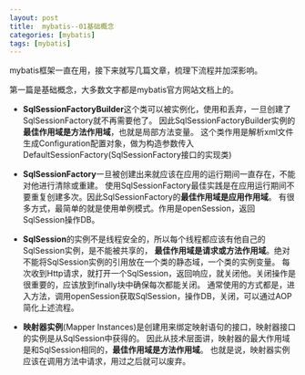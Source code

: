 ```yaml
---
layout: post
title:  mybatis--01基础概念
categories: [mybatis]
tags: [mybatis]
---
```


mybatis框架一直在用，接下来就写几篇文章，梳理下流程并加深影响。<!--more-->

第一篇是基础概念，大多数文字都是mybatis官方网站文档上的。

- **SqlSessionFactoryBuilder**这个类可以被实例化，使用和丢弃，一旦创建了SqlSessionFactory就不再需要他了。
因此SqlSessionFactoryBuilder实例的**最佳作用域是方法作用域**，也就是局部方法变量。
这个类作用是解析xml文件生成Configuration配置对象，做为构造参数传入DefaultSessionFactory(SqlSessionFactory接口的实现类)

- **SqlSessionFactory**一旦被创建出来就应该在应用的运行期间一直存在，不能对他进行清除或重建。
使用SqlSessionFactory最佳实践是在应用运行期间不要重复创建多次。因此SqlSessionFactory的**最佳作用域是应用作用域**。
有很多方式，最简单的就是使用单例模式。作用是openSession，返回SqlSession操作DB。

- **SqlSession**的实例不是线程安全的，所以每个线程都应该有他自己的SqlSession实例，是不能被共享的，
**最佳作用域是请求或方法作用域**。绝对不能将SqlSession实例的引用放在一个类的静态域，一个类的实例变量。
每次收到Http请求，就打开一个SqlSession，返回响应，就关闭他。关闭操作是很重要的，应该放到finally块中确保每次都能关闭。
通常使用的方式都是，进入方法，调用openSession获取SqlSession，操作DB，关闭，可以通过AOP简化上述流程。

- **映射器实例**(Mapper Instances)是创建用来绑定映射语句的接口，映射器接口的实例是从SqlSession中获得的。
因此从技术层面讲，映射器的最大作用域是和SqlSession相同的，**最佳作用域是方法作用域**。
也就是说，映射器实例应该在调用方法中请求，用过之后就可以废弃。


